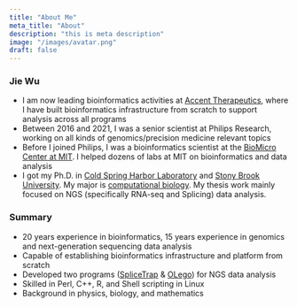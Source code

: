 ```yaml
---
title: "About Me"
meta_title: "About"
description: "this is meta description"
image: "/images/avatar.png"
draft: false
---
```


### Jie Wu

- I am now leading bioinformatics activities at [Accent Therapeutics](https://accenttx.com), where I have built bioinformatics infrastructure from scratch to support analysis across all programs
- Between 2016 and 2021, I was a senior scientist at Philips Research, working on all kinds of genomics/precision medicine relevant topics
- Before I joined Philips, I was a bioinformatics scientist at the [BioMicro Center at MIT](http://openwetware.org/wiki/BioMicroCenter). I helped dozens of labs at MIT on bioinformatics and data analysis
- I got my Ph.D. in [Cold Spring Harbor Laboratory](http://www.cshl.edu) and [Stony Brook University](http://www.stonybrook.edu/). My major is [computational biology](http://compbio.ams.sunysb.edu/). My thesis work mainly focused on NGS (specifically RNA-seq and Splicing) data analysis.

### Summary

- 20 years experience in bioinformatics, 15 years experience in genomics and next-generation sequencing data analysis
- Capable of establishing bioinformatics infrastructure and platform from scratch
- Developed two programs ([SpliceTrap](http://rulai.cshl.edu/splicetrap/) & [OLego](http://zhanglab.c2b2.columbia.edu/index.php/OLego)) for NGS data analysis
- Skilled in Perl, C++, R, and Shell scripting in Linux
- Background in physics, biology, and mathematics

